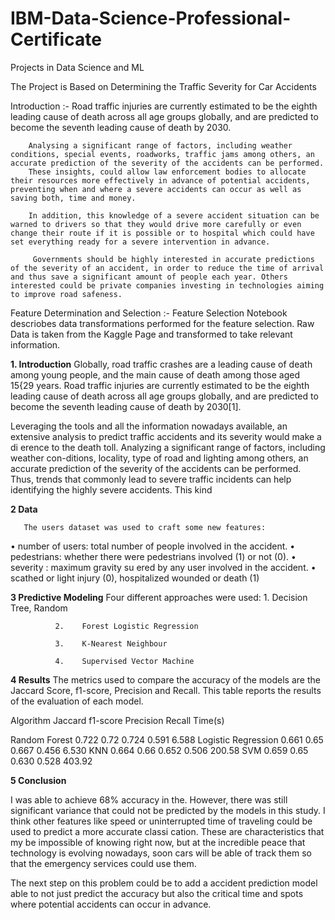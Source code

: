 # IBM-Data-Science-Professional-Certificate
Projects in Data Science and ML 

The Project is Based on Determining the Traffic Severity for Car Accidents


Introduction :-
       Road traffic injuries are currently estimated to be the eighth leading cause of death across all age groups globally, and are predicted to become the seventh leading cause  of death by 2030.

        Analysing a significant range of factors, including weather conditions, special events, roadworks, traffic jams among others, an accurate prediction of the severity of the accidents can be performed. 
        These insights, could allow law enforcement bodies to allocate their resources more effectively in advance of potential accidents, preventing when and where a severe accidents can occur as well as saving both, time and money. 

        In addition, this knowledge of a severe accident situation can be warned to drivers so that they would drive more carefully or even change their route if it is possible or to hospital which could have set everything ready for a severe intervention in advance.

         Governments should be highly interested in accurate predictions of the severity of an accident, in order to reduce the time of arrival and thus save a significant amount of people each year. Others interested could be private companies investing in technologies aiming to improve road safeness.  
      
Feature Determination and Selection :-
      Feature Selection Notebook descriobes data transformations performed for the feature selection. Raw Data is taken from the Kaggle Page and transformed to take relevant information.

**1. Introduction**
Globally, road traffic crashes are a leading cause of death among young people, and the main cause of death among those aged 15{29 years. Road traffic injuries are currently estimated to be the eighth leading cause of death across all age groups globally, and are predicted to become the seventh leading cause of death by 2030[1].

Leveraging the tools and all the information nowadays available, an extensive analysis to predict traffic accidents and its severity would make a di erence to the death toll. Analyzing a significant range of factors, including weather con-ditions, locality, type of road and lighting among others, an accurate prediction of the severity of the accidents can be performed. Thus, trends that commonly lead to severe traffic incidents can help identifying the highly severe accidents. This kind 

**2 Data**

       The users dataset was used to craft some new features:

•	number of users: total number of people involved in the accident.
•	pedestrians: whether there were pedestrians involved (1) or not (0).
•	severity : maximum gravity su ered by any user involved in the accident.
•	scathed or light injury (0), hospitalized wounded or death (1)

**3 Predictive Modeling**
       Four different approaches were used:
              1.	Decision Tree, Random

              2.	Forest Logistic Regression

              3.	K-Nearest Neighbour

              4.	Supervised Vector Machine

**4 Results**
       The metrics used to compare the accuracy of the models are the Jaccard
       Score, f1-score, Precision  and Recall. This table reports the results of the evaluation of each model.



Algorithm		Jaccard	f1-score	Precision	Recall	Time(s)
					
Random Forest		0.722	0.72	0.724	0.591	6.588
Logistic Regression		0.661	0.65	0.667	0.456	6.530
KNN		0.664	0.66	0.652	0.506	200.58
SVM		0.659	0.65	0.630	0.528	403.92


**5 Conclusion**

I was able to achieve 68% accuracy in the. However, there was still significant variance that could not be predicted by the models in this study. I think other features like speed or uninterrupted time of traveling could be used to predict a more accurate classi cation. These are characteristics that my be impossible of knowing right now, but at the incredible peace that technology is evolving nowadays, soon cars will be able of track them so that the emergency services could use them.

The next step on this problem could be to add a accident prediction model able to not just predict the accuracy but also the critical time and spots where potential accidents can occur in advance.

